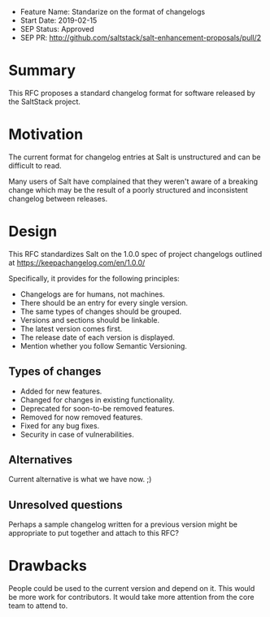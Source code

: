 - Feature Name: Standarize on the format of changelogs
- Start Date: 2019-02-15
- SEP Status: Approved
- SEP PR: http://github.com/saltstack/salt-enhancement-proposals/pull/2 

# Summary
[summary]: #summary

This RFC proposes a standard changelog format for software released by the SaltStack project.

# Motivation
[motivation]: #motivation

The current format for changelog entries at Salt is unstructured and can be difficult to read.

Many users of Salt have complained that they weren't aware of a breaking change which may
be the result of a poorly structured and inconsistent changelog between releases.

# Design
[design]: #detailed-design

This RFC standardizes Salt on the 1.0.0 spec of project changelogs outlined at
https://keepachangelog.com/en/1.0.0/

Specifically, it provides for the following principles:

- Changelogs are for humans, not machines.
- There should be an entry for every single version.
- The same types of changes should be grouped.
- Versions and sections should be linkable.
- The latest version comes first.
- The release date of each version is displayed.
- Mention whether you follow Semantic Versioning.

Types of changes
----------------
- Added for new features.
- Changed for changes in existing functionality.
- Deprecated for soon-to-be removed features.
- Removed for now removed features.
- Fixed for any bug fixes.
- Security in case of vulnerabilities.

## Alternatives
[alternatives]: #alternatives

Current alternative is what we have now. ;)

## Unresolved questions
[unresolved]: #unresolved-questions

Perhaps a sample changelog written for a previous version might
be appropriate to put together and attach to this RFC?

# Drawbacks
[drawbacks]: #drawbacks

People could be used to the current version and depend on it.
This would be more work for contributors. It would take more attention from the core
team to attend to.

